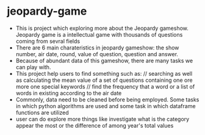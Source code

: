 # jeopardy-game
* This is project which exploring more about the Jeopardy gameshow. Jeopardy game is a intellectual game with thousands of questions coming from sevral fields
* There are 6 main charateristics in jeopardy gameshow: the show number, air date, round, value of question, question and answer.
* Because of abundant data of this gameshow, there are many tasks we can play with. 
* This project help users to find something such as: 
// searching as well as calculating the mean value of a set of questions containing one ore more one special keywords
// find the frequency that a word or a list of words in existing according to the air date
* Commonly, data need to be cleaned before being employed. Some tasks in which python algorithms are used and some task in which dataframe functions are utilized
* user can do explore more things like investigate what is the category appear the most or the difference of among year's total values
